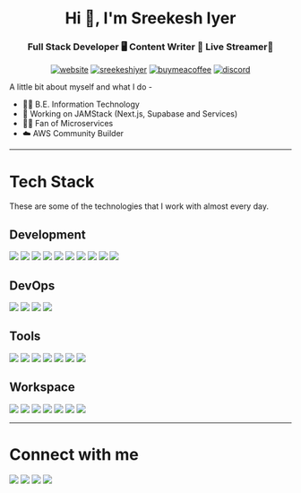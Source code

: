 <h1 align="center">Hi 👋, I'm Sreekesh Iyer</h1>
<h3 align="center">Full Stack Developer 🖥️ Content Writer 📓 Live Streamer📡</h3>

<p align="center"> 
<a href="https://www.sreekeshiyer.live/" target="_blank"><img src="https://img.shields.io/website-up-down-green-red/http/monip.org.svg" alt="website" /></a> 
<a href="https://blog.sreekesh.live/" target="_blank"><img src="https://img.shields.io/badge/Hashnode-2962FF?style=for-the-badge&logo=hashnode&logoColor=white" alt="sreekeshiyer" /></a>
</a> <a href="https://www.buymeacoffee.com/sreekeshiyer" target="_blank"><img src="https://img.shields.io/badge/Buy_Me_A_Coffee-FFDD00?style=for-the-badge&logo=buy-me-a-coffee&logoColor=black" alt="buymeacoffee" /></a>
</a> <a href="https://discord.gg/FrqVVvbxnm" target="_blank"><img src="https://img.shields.io/badge/Discord-7289DA?style=for-the-badge&logo=discord&logoColor=white" alt="discord" /></a>

</p>

A little bit about myself and what I do - 
- 🧑‍🎓 B.E. Information Technology
- 🚀 Working on JAMStack (Next.js, Supabase and Services)
- 🧑‍🔧 Fan of Microservices
- ☁️ AWS Community Builder

---

# Tech Stack

These are some of the technologies that I work with almost every day.

## Development

![](https://img.shields.io/badge/React-20232A?style=for-the-badge&logo=react&logoColor=61DAFB)
![](https://img.shields.io/badge/Python-3776AB?style=for-the-badge&logo=python&logoColor=white)
![](https://img.shields.io/badge/Node.js-43853D?style=for-the-badge&logo=node.js&logoColor=white)
![](https://img.shields.io/badge/TypeScript-007ACC?style=for-the-badge&logo=typescript&logoColor=white)
![](https://img.shields.io/badge/Tailwind_CSS-38B2AC?style=for-the-badge&logo=tailwind-css&logoColor=white)
![](https://img.shields.io/badge/Flask-000000?style=for-the-badge&logo=flask&logoColor=white)
![](https://img.shields.io/badge/Flutter-02569B?style=for-the-badge&logo=flutter&logoColor=white)
![](https://img.shields.io/badge/PostgreSQL-316192?style=for-the-badge&logo=postgresql&logoColor=white)
![](https://img.shields.io/badge/Netlify-00C7B7?style=for-the-badge&logo=netlify&logoColor=white)
![](https://img.shields.io/badge/Supabase-181818?style=for-the-badge&logo=supabase&logoColor=white)



## DevOps

![](https://img.shields.io/badge/Amazon_AWS-232F3E?style=for-the-badge&logo=amazon-aws&logoColor=white)
![](https://img.shields.io/badge/Vercel-000000?style=for-the-badge&logo=vercel&logoColor=white)
![](https://img.shields.io/badge/Jenkins-D24939?style=for-the-badge&logo=Jenkins&logoColor=white)
![](https://img.shields.io/badge/GitHub-100000?style=for-the-badge&logo=github&logoColor=white)

## Tools


![](https://img.shields.io/badge/Pop!_OS-48B9C7?style=for-the-badge&logo=Pop!_OS&logoColor=white)
![](https://img.shields.io/badge/Ubuntu-E95420?style=for-the-badge&logo=ubuntu&logoColor=white)
![](https://img.shields.io/badge/Kali_Linux-557C94?style=for-the-badge&logo=kali-linux&logoColor=white)
![](https://img.shields.io/badge/Visual_Studio_Code-0078D4?style=for-the-badge&logo=visual%20studio%20code&logoColor=white)
![](https://img.shields.io/badge/prettier-1A2C34?style=for-the-badge&logo=prettier&logoColor=F7BA3E)
![](https://img.shields.io/badge/Gitpod-000000?style=for-the-badge&logo=gitpod&logoColor=#FFAE33)
![](https://img.shields.io/badge/Canva-%2300C4CC.svg?&style=for-the-badge&logo=Canva&logoColor=white)

## Workspace


![](https://img.shields.io/badge/Intel-Core_i5_10th-0071C5?style=for-the-badge&logo=intel&logoColor=white)
![](https://img.shields.io/badge/Windows-0078D6?style=for-the-badge&logo=windows&logoColor=white)
![](https://img.shields.io/badge/powershell-5391FE?style=for-the-badge&logo=powershell&logoColor=white)
![](https://img.shields.io/badge/windows%20terminal-4D4D4D?style=for-the-badge&logo=windows%20terminal&logoColor=white)
![](https://img.shields.io/badge/Brave-FF1B2D?style=for-the-badge&logo=Brave&logoColor=white)
![](https://img.shields.io/badge/Xbox-107C10?style=for-the-badge&logo=xbox&logoColor=white)
![](https://img.shields.io/badge/apple%20music-F34E68?style=for-the-badge&logo=apple%20music&logoColor=white)

---

# Connect with me

[![](https://img.shields.io/badge/LinkedIn-0077B5?style=for-the-badge&logo=linkedin&logoColor=white)](https://linkedin.com/sreekeshiyer)
[![](https://img.shields.io/badge/Instagram-E4405F?style=for-the-badge&logo=instagram&logoColor=white)](https://instagram.com/sreekeshiyer)
[![](https://img.shields.io/badge/-LeetCode-FFA116?style=for-the-badge&logo=LeetCode&logoColor=black)](https://leetcode.com/sreekeshiyer)
[![](https://img.shields.io/badge/-Hackerrank-2EC866?style=for-the-badge&logo=HackerRank&logoColor=white)](https://www.hackerrank.com/sreekeshiyer)

